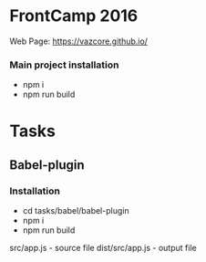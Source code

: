 # FrontCamp 2016

Web Page: https://vazcore.github.io/

### Main project installation

- npm i
- npm run build


# Tasks

## Babel-plugin

### Installation 
 - cd tasks/babel/babel-plugin
 - npm i
 - npm run build

src/app.js      - source file
dist/src/app.js - output file 


